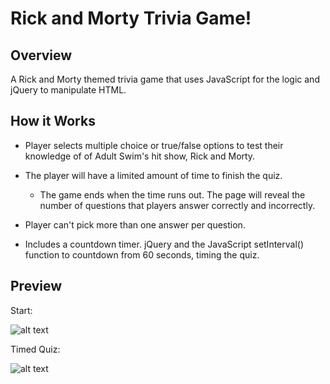 # Rick and Morty Trivia Game! 

## Overview
A Rick and Morty themed trivia game that uses JavaScript for the logic and jQuery to manipulate HTML. 

## How it Works

- Player selects multiple choice or true/false options to test their knowledge of of Adult Swim's hit show, Rick and Morty. 

- The player will have a limited amount of time to finish the quiz.
  - The game ends when the time runs out. The page will reveal the number of questions that players answer correctly and         incorrectly.

- Player can't pick more than one answer per question.

- Includes a countdown timer. jQuery and the JavaScript setInterval() function to countdown from 60 seconds, timing the quiz.

## Preview 

Start:

![alt text]()

Timed Quiz:

![alt text](http://i66.tinypic.com/2isa354.png)
